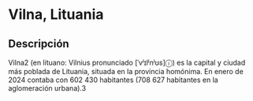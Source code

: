 # Vilna, Lituania

## Descripción
Vilna2​ (en lituano: Vilnius pronunciado [ˈvʲɪlʲnʲʊs]ⓘ) es la capital y ciudad más poblada de Lituania, situada en la provincia homónima. En enero de 2024 contaba con 602 430 habitantes (708 627 habitantes en la aglomeración urbana).3​
​